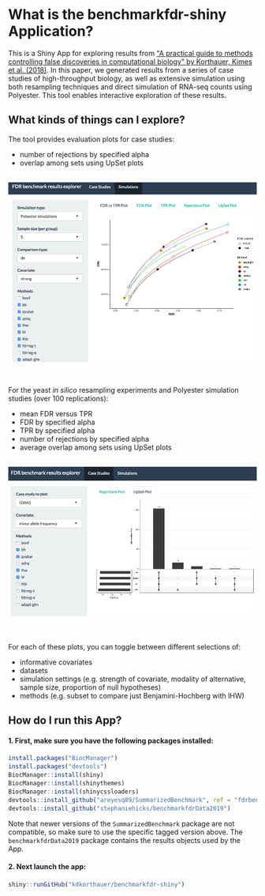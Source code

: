 # What is the benchmarkfdr-shiny Application?

This is a Shiny App for exploring results from ["A practical guide to methods controlling false discoveries in computational biology" by Korthauer, Kimes et al. (2018)](https://www.biorxiv.org/content/10.1101/458786v1). In this paper, we generated results from a series of case studies of high-throughput biology, as well as extensive simulation using both resampling techniques and direct simulation of RNA-seq counts using Polyester. This tool enables interactive exploration of these results.

## What kinds of things can I explore?

The tool provides evaluation plots for case studies:

* number of rejections by specified alpha
* overlap among sets using UpSet plots

<br>
<center>
<img src="img/screenshot1.png" alt="Screenshot 1" width="700" align="middle"/>
</center>
<br><br>

For the yeast _in silico_ resampling experiments and Polyester simulation studies (over 100 replications):

* mean FDR versus TPR
* FDR by specified alpha
* TPR by specified alpha
* number of rejections by specified alpha
* average overlap among sets using UpSet plots

<br>
<center>
<img src="img/screenshot2.png" alt="Screenshot 2" width="700" align="middle"/>
</center>
<br><br>

For each of these plots, you can toggle between different selections of:

* informative covariates 
* datasets 
* simulation settings (e.g. strength of covariate, modality of alternative, sample size, proportion of null hypotheses)
* methods (e.g. subset to compare just Benjamini-Hochberg with IHW)

## How do I run this App?

#### 1. First, make sure you have the following packages installed:

```r
install.packages("BiocManager")
install.packages("devtools")
BiocManager::install(shiny)
BiocManager::install(shinythemes)
BiocManager::install(shinycssloaders)
devtools::install_github("areyesq89/SummarizedBenchmark", ref = "fdrbenchmark") 
devtools::install_github("stephaniehicks/benchmarkfdrData2019")  
```  

Note that newer versions of the `SummarizedBenchmark` package are not compatible, so make sure to use the specific tagged version above. The `benchmarkfdrData2019` package contains the results objects used by the App.

#### 2. Next launch the app:  

```r
shiny::runGitHub("kdkorthauer/benchmarkfdr-shiny")
```